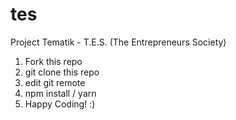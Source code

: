 # tes
Project Tematik - T.E.S. (The Entrepreneurs Society)

1. Fork this repo
2. git clone this repo
3. edit git remote
4. npm install / yarn
5. Happy Coding! :)
